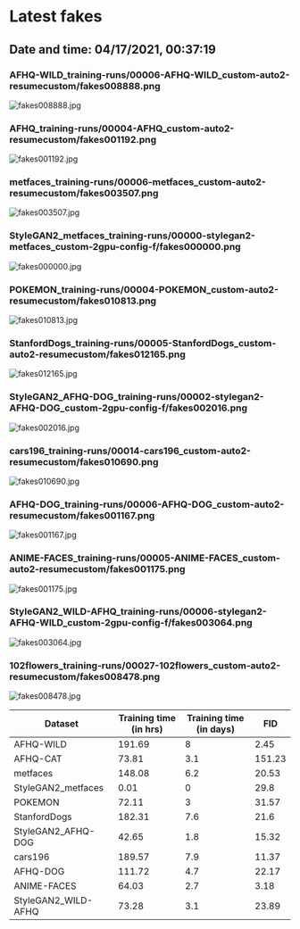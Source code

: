 # Latest fakes
## Date and time: 04/17/2021, 00:37:19
### AFHQ-WILD_training-runs/00006-AFHQ-WILD_custom-auto2-resumecustom/fakes008888.png
![fakes008888.jpg](https://i.ibb.co/F5tw29Q/b00a0ab871b9.jpg "AFHQ-WILD_training-runs/00006-AFHQ-WILD_custom-auto2-resumecustom/fakes008888.png")

### AFHQ_training-runs/00004-AFHQ_custom-auto2-resumecustom/fakes001192.png
![fakes001192.jpg](https://i.ibb.co/kG65FTq/43a8fa563034.jpg "AFHQ_training-runs/00004-AFHQ_custom-auto2-resumecustom/fakes001192.png")

### metfaces_training-runs/00006-metfaces_custom-auto2-resumecustom/fakes003507.png
![fakes003507.jpg](https://i.ibb.co/gFF87v6/b4fc78f82848.jpg "metfaces_training-runs/00006-metfaces_custom-auto2-resumecustom/fakes003507.png")

### StyleGAN2_metfaces_training-runs/00000-stylegan2-metfaces_custom-2gpu-config-f/fakes000000.png
![fakes000000.jpg](https://i.ibb.co/cbp9zyW/7b54b825f705.jpg "StyleGAN2_metfaces_training-runs/00000-stylegan2-metfaces_custom-2gpu-config-f/fakes000000.png")

### POKEMON_training-runs/00004-POKEMON_custom-auto2-resumecustom/fakes010813.png
![fakes010813.jpg](https://i.ibb.co/XF0pz4D/1c06cefd5346.jpg "POKEMON_training-runs/00004-POKEMON_custom-auto2-resumecustom/fakes010813.png")

### StanfordDogs_training-runs/00005-StanfordDogs_custom-auto2-resumecustom/fakes012165.png
![fakes012165.jpg](https://i.ibb.co/stFZ6gx/d947126fe36b.jpg "StanfordDogs_training-runs/00005-StanfordDogs_custom-auto2-resumecustom/fakes012165.png")

### StyleGAN2_AFHQ-DOG_training-runs/00002-stylegan2-AFHQ-DOG_custom-2gpu-config-f/fakes002016.png
![fakes002016.jpg](https://i.ibb.co/PD9hk7z/435bdae751ea.jpg "StyleGAN2_AFHQ-DOG_training-runs/00002-stylegan2-AFHQ-DOG_custom-2gpu-config-f/fakes002016.png")

### cars196_training-runs/00014-cars196_custom-auto2-resumecustom/fakes010690.png
![fakes010690.jpg](https://i.ibb.co/bFfMfP2/8097a9790796.jpg "cars196_training-runs/00014-cars196_custom-auto2-resumecustom/fakes010690.png")

### AFHQ-DOG_training-runs/00006-AFHQ-DOG_custom-auto2-resumecustom/fakes001167.png
![fakes001167.jpg](https://i.ibb.co/jRGRr50/f35a37dabf02.jpg "AFHQ-DOG_training-runs/00006-AFHQ-DOG_custom-auto2-resumecustom/fakes001167.png")

### ANIME-FACES_training-runs/00005-ANIME-FACES_custom-auto2-resumecustom/fakes001175.png
![fakes001175.jpg](https://i.ibb.co/j4x7WGn/bfdc9ef35a1a.jpg "ANIME-FACES_training-runs/00005-ANIME-FACES_custom-auto2-resumecustom/fakes001175.png")

### StyleGAN2_WILD-AFHQ_training-runs/00006-stylegan2-AFHQ-WILD_custom-2gpu-config-f/fakes003064.png
![fakes003064.jpg](https://i.ibb.co/j4w4C3C/9b3fc586f75c.jpg "StyleGAN2_WILD-AFHQ_training-runs/00006-stylegan2-AFHQ-WILD_custom-2gpu-config-f/fakes003064.png")

### 102flowers_training-runs/00027-102flowers_custom-auto2-resumecustom/fakes008478.png
![fakes008478.jpg](https://i.ibb.co/R3jzJjy/8e04a13dd534.jpg "102flowers_training-runs/00027-102flowers_custom-auto2-resumecustom/fakes008478.png")

| Dataset             |   Training time (in hrs) |   Training time (in days) |    FID |
|---------------------|--------------------------|---------------------------|--------|
| AFHQ-WILD           |                   191.69 |                       8   |   2.45 |
| AFHQ-CAT            |                    73.81 |                       3.1 | 151.23 |
| metfaces            |                   148.08 |                       6.2 |  20.53 |
| StyleGAN2_metfaces  |                     0.01 |                       0   |  29.8  |
| POKEMON             |                    72.11 |                       3   |  31.57 |
| StanfordDogs        |                   182.31 |                       7.6 |  21.6  |
| StyleGAN2_AFHQ-DOG  |                    42.65 |                       1.8 |  15.32 |
| cars196             |                   189.57 |                       7.9 |  11.37 |
| AFHQ-DOG            |                   111.72 |                       4.7 |  22.17 |
| ANIME-FACES         |                    64.03 |                       2.7 |   3.18 |
| StyleGAN2_WILD-AFHQ |                    73.28 |                       3.1 |  23.89 |